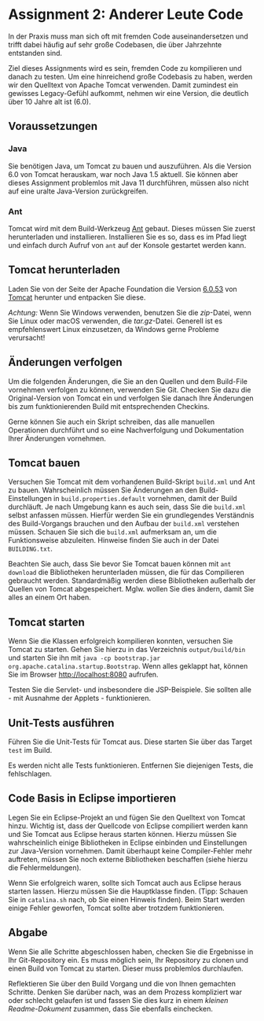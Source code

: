 # Assignment 2: Anderer Leute Code

In der Praxis muss man sich oft mit fremden Code auseinandersetzen und trifft dabei häufig auf sehr große Codebasen, die über Jahrzehnte entstanden sind.

Ziel dieses Assignments wird es sein, fremden Code zu kompilieren und danach zu testen. Um eine hinreichend große Codebasis zu haben, werden wir den Quelltext von Apache Tomcat verwenden. Damit zumindest ein gewisses Legacy-Gefühl aufkommt, nehmen wir eine Version, die deutlich über 10 Jahre alt ist (6.0).


## Voraussetzungen

### Java

Sie benötigen Java, um Tomcat zu bauen und auszuführen. Als die Version 6.0 von Tomcat herauskam, war noch Java 1.5 aktuell. Sie können aber dieses Assignment problemlos mit Java 11 durchführen, müssen also nicht auf eine uralte Java-Version zurückgreifen.

### Ant

Tomcat wird mit dem Build-Werkzeug [Ant](https://ant.apache.org) gebaut. Dieses müssen Sie zuerst herunterladen und installieren. Installieren Sie es so, dass es im Pfad liegt und einfach durch Aufruf von `ant` auf der Konsole gestartet werden kann.


## Tomcat herunterladen

Laden Sie von der Seite der Apache Foundation die Version [6.0.53](https://archive.apache.org/dist/tomcat/tomcat-6/v6.0.53/src/) von [Tomcat](http://tomcat.apache.org) herunter und entpacken Sie diese.

_Achtung:_ Wenn Sie Windows verwenden, benutzen Sie die _zip_-Datei, wenn Sie Linux oder macOS verwenden, die _tar.gz_-Datei. Generell ist es empfehlenswert Linux einzusetzen, da Windows gerne Probleme verursacht!


## Änderungen verfolgen

Um die folgenden Änderungen, die Sie an den Quellen und dem Build-File vornehmen verfolgen zu können, verwenden Sie Git. Checken Sie dazu die Original-Version von Tomcat ein und verfolgen Sie danach Ihre Änderungen bis zum funktionierenden Build mit entsprechenden Checkins.

Gerne können Sie auch ein Skript schreiben, das alle manuellen Operationen durchführt und so eine Nachverfolgung und Dokumentation Ihrer Änderungen vornehmen.


## Tomcat bauen

Versuchen Sie Tomcat mit dem vorhandenen Build-Skript `build.xml` und Ant zu bauen. Wahrscheinlich müssen Sie Änderungen an den Build-Einstellungen in `build.properties.default` vornehmen, damit der Build durchläuft. Je nach Umgebung kann es auch sein, dass Sie die `build.xml` selbst anfassen müssen. Hierfür werden Sie ein grundlegendes Verständnis des Build-Vorgangs brauchen und den Aufbau der `build.xml` verstehen müssen. Schauen Sie sich die `build.xml` aufmerksam an, um die Funktionsweise abzuleiten. Hinweise finden Sie auch in der Datei `BUILDING.txt`.

Beachten Sie auch, dass Sie bevor Sie Tomcat bauen können mit `ant download` die Bibliotheken herunterladen müssen, die für das Compilieren gebraucht werden. Standardmäßig werden diese Bibliotheken außerhalb der Quellen von Tomcat abgespeichert. Mglw. wollen Sie dies ändern, damit Sie alles an einem Ort haben.


## Tomcat starten

Wenn Sie die Klassen erfolgreich kompilieren konnten, versuchen Sie Tomcat zu starten. Gehen Sie hierzu in das Verzeichnis `output/build/bin` und starten Sie ihn mit `java -cp bootstrap.jar org.apache.catalina.startup.Bootstrap`. Wenn alles geklappt hat, können Sie im Browser [http://localhost:8080](http://localhost:8080) aufrufen.

Testen Sie die Servlet- und insbesondere die JSP-Beispiele. Sie sollten alle - mit Ausnahme der Applets - funktionieren.


## Unit-Tests ausführen

Führen Sie die Unit-Tests für Tomcat aus. Diese starten Sie über das Target `test` im Build.

Es werden nicht alle Tests funktionieren. Entfernen Sie diejenigen Tests, die fehlschlagen.


## Code Basis in Eclipse importieren

Legen Sie ein Eclipse-Projekt an und fügen Sie den Quelltext von Tomcat hinzu. Wichtig ist, dass der Quellcode von Eclipse compiliert werden kann und Sie Tomcat aus Eclipse heraus starten können. Hierzu müssen Sie wahrscheinlich einige Bibliotheken in Eclipse einbinden und Einstellungen zur Java-Version vornehmen. Damit überhaupt keine Compiler-Fehler mehr auftreten, müssen Sie noch externe Bibliotheken beschaffen (siehe hierzu die Fehlermeldungen).

Wenn Sie erfolgreich waren, sollte sich Tomcat auch aus Eclipse heraus starten lassen. Hierzu müssen Sie die Hauptklasse finden. (Tipp: Schauen Sie in `catalina.sh` nach, ob Sie einen Hinweis finden). Beim Start werden einige Fehler geworfen, Tomcat sollte aber trotzdem funktionieren.

## Abgabe

Wenn Sie alle Schritte abgeschlossen haben, checken Sie die Ergebnisse in Ihr Git-Repository ein. Es muss möglich sein, Ihr Repository zu clonen und einen Build von Tomcat zu starten. Dieser muss problemlos durchlaufen.

Reflektieren Sie über den Build Vorgang und die von Ihnen gemachten Schritte. Denken Sie darüber nach, was an dem Prozess kompliziert war oder schlecht gelaufen ist und fassen Sie dies kurz in einem _kleinen Readme-Dokument_ zusammen, dass Sie ebenfalls einchecken.
